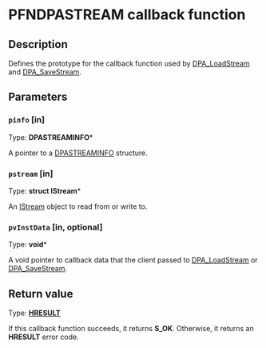 # PFNDPASTREAM callback function

## Description

Defines the prototype for the callback function used by [DPA_LoadStream](https://learn.microsoft.com/windows/desktop/api/dpa_dsa/nf-dpa_dsa-dpa_loadstream) and [DPA_SaveStream](https://learn.microsoft.com/windows/desktop/api/dpa_dsa/nf-dpa_dsa-dpa_savestream).

## Parameters

### `pinfo` [in]

Type: **DPASTREAMINFO***

A pointer to a [DPASTREAMINFO](https://learn.microsoft.com/windows/desktop/api/dpa_dsa/ns-dpa_dsa-dpastreaminfo) structure.

### `pstream` [in]

Type: **struct IStream***

An [IStream](https://learn.microsoft.com/windows/desktop/api/objidl/nn-objidl-istream) object to read from or write to.

### `pvInstData` [in, optional]

Type: **void***

A void pointer to callback data that the client passed to [DPA_LoadStream](https://learn.microsoft.com/windows/desktop/api/dpa_dsa/nf-dpa_dsa-dpa_loadstream) or [DPA_SaveStream](https://learn.microsoft.com/windows/desktop/api/dpa_dsa/nf-dpa_dsa-dpa_savestream).

## Return value

Type: **[HRESULT](https://learn.microsoft.com/windows/desktop/WinProg/windows-data-types)**

If this callback function succeeds, it returns **S_OK**. Otherwise, it returns an **HRESULT** error code.